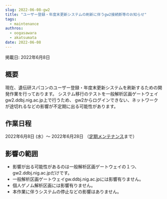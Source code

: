 ```yaml
---
slug: 2022-06-08-gw2
title: "ユーザー登録・年度末更新システムの刷新に伴うgw2接続断等のお知らせ"
tags:
  - maintenance
authros:
  - oogasawara
  - akatsumata
date: 2022-06-08
---
```


掲載日: 2022年6月8日

## 概要

現在、遺伝研スパコンのユーザー登録・年度末更新システムを刷新するための開発作業を行っております。
システム移行のテストを一般解析区画ゲートウェイgw2.ddbj.nig.ac.jp上で行うため、
gw2からログインできない、ネットワークが途切れるなどの影響が不定期に出る可能性があります。


## 作業日程

2022年6月8日 (水）～ 2022年6月28日 （[定期メンテナンス](/blog/2022-04-25-scheduled-maintenance/)まで）


## 影響の範囲

- 影響が出る可能性があるのは一般解析区画ゲートウェイの１つ、gw2.ddbj.nig.ac.jpだけです。
- 一般解析区画ゲートウェイgw.ddbj.nig.ac.jpには影響有りません。
- 個人ゲノム解析区画には影響有りません。
- 本作業に伴うシステムの停止などの影響はありません。

